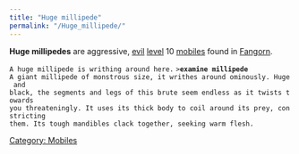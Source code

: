 ```yaml
---
title: "Huge millipede"
permalink: "/Huge_millipede/"
---
```


**Huge millipedes** are aggressive, [evil](alignment "wikilink")
[level](level "wikilink") 10 [mobiles](mobile "wikilink") found in
[Fangorn](Fangorn "wikilink").

`A huge millipede is writhing around here.`
`>`**`examine millipede`**
`A giant millipede of monstrous size, it writhes around ominously. Huge and`
`black, the segments and legs of this brute seem endless as it twists towards`
`you threateningly. It uses its thick body to coil around its prey, constricting`
`them. Its tough mandibles clack together, seeking warm flesh.`

[Category: Mobiles](Category:_Mobiles "wikilink")